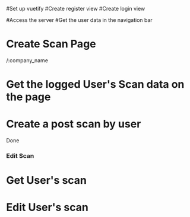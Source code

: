 #Set up vuetify
#Create register view
#Create login view

#Access the server
#Get the user data in the navigation bar

# Create Scan Page
/:company_name
# Get the logged User's Scan data on the page

# Create a post scan by user
Done

### Edit Scan
# Get User's scan
# Edit User's scan